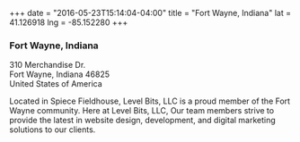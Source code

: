 +++
date = "2016-05-23T15:14:04-04:00"
title = "Fort Wayne, Indiana"
lat = 41.126918
lng = -85.152280
+++

### Fort Wayne, Indiana

310 Merchandise Dr.<br>
Fort Wayne, Indiana 46825<br>
United States of America<br>

Located in Spiece Fieldhouse, Level Bits, LLC is a proud member of the Fort Wayne community. Here at Level Bits, LLC, Our team members strive to provide the latest in website design, development, and digital marketing solutions to our clients.
